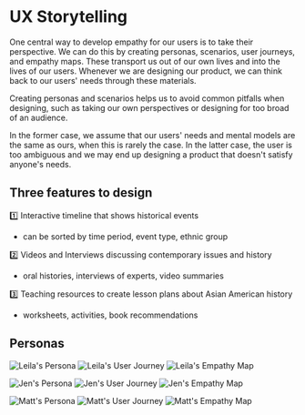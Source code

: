 # UX Storytelling

One central way to develop empathy for our users is to take their perspective. We can do this by creating personas, scenarios, user journeys, and empathy maps. 
These transport us out of our own lives and into the lives of our users. Whenever we are designing our product, we can think back to our users' needs through these materials.

Creating personas and scenarios helps us to avoid common pitfalls when designing, such as taking our own perspectives or designing for too broad of an audience. 

In the former case, we assume that our users' needs and mental models are the same as ours, when this is rarely the case. In the latter case, the user is too ambiguous and we may end up designing a product that doesn't satisfy anyone's needs.

## Three features to design
:one: Interactive timeline that shows historical events
- can be sorted by time period, event type, ethnic group

:two: Videos and Interviews discussing contemporary issues and history
- oral histories, interviews of experts, video summaries

:three: Teaching resources to create lesson plans about Asian American history
- worksheets, activities, book recommendations

## Personas
![Leila's Persona](https://github.com/yinyinwen/DH150-chuyin/blob/master/images/Leila%20Persona.png)
![Leila's User Journey](https://github.com/yinyinwen/DH150-chuyin/blob/master/images/Leila's%20User%20Journey.png)
![Leila's Empathy Map](https://github.com/yinyinwen/DH150-chuyin/blob/master/images/Leila's%20Empathy%20Map.png)

![Jen's Persona](https://github.com/yinyinwen/DH150-chuyin/blob/master/images/Jen%20Ong%20Persona.png)
![Jen's User Journey](https://github.com/yinyinwen/DH150-chuyin/blob/master/images/Jen's%20User%20Journey.png)
![Jen's Empathy Map](https://github.com/yinyinwen/DH150-chuyin/blob/master/images/Jen's%20Empathy%20Map.png)

![Matt's Persona](https://github.com/yinyinwen/DH150-chuyin/blob/master/images/Matt%20Persona.png)
![Matt's User Journey](https://github.com/yinyinwen/DH150-chuyin/blob/master/images/Matt's%20User%20Journey.png)
![Matt's Empathy Map](https://github.com/yinyinwen/DH150-chuyin/blob/master/images/Matt's%20Empathy%20Map.png)

